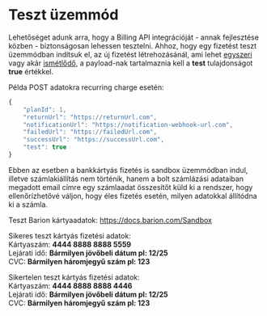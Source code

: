 # Teszt üzemmód

Lehetőséget adunk arra, hogy a Billing API integrációját - annak fejlesztése közben - biztonságosan lehessen tesztelni.
Ahhoz, hogy egy fizetést teszt üzemmódban indítsuk el, az új fizetést létrehozásánál, ami lehet [egyszeri](../docs/one_time_charge.md) vagy akár [ismétlődő](../docs/recurring_charge.md), a payload-nak tartalmaznia kell a **test** tulajdonságot **true** értékkel.

Példa POST adatokra recurring charge esetén:

```javascript
{
    "planId": 1,
    "returnUrl": "https://returnUrl.com",
    "notificationUrl": "https://notification-webhook-url.com",
    "failedUrl": "https://failedUrl.com",
    "successUrl": "https://successUrl.com",
    "test": true
}
```

Ebben az esetben a bankkártyás fizetés is sandbox üzemmódban indul, illetve számlakiállítás nem történik,
hanem a bolt számlázási adataiban megadott email címre egy számlaadat összesítőt küld ki a rendszer,
hogy ellenőrízhetővé váljon, hogy éles fizetés esetén, milyen adatokkal állítódna ki a számla.

Teszt Barion kártyaadatok:
https://docs.barion.com/Sandbox

Sikeres teszt kártyás fizetési adatok:<br>
Kártyaszám: **4444 8888 8888 5559**<br>
Lejárati idő: **Bármilyen jövőbeli dátum pl: 12/25**<br>
CVC: **Bármilyen háromjegyű szám pl: 123**<br>

Sikertelen teszt kártyás fizetési adatok:<br>
Kártyaszám: **4444 8888 8888 4446**<br>
Lejárati idő: **Bármilyen jövőbeli dátum pl: 12/25**<br>
CVC: **Bármilyen háromjegyű szám pl: 123**<br>
